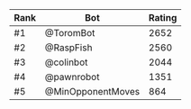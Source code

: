 Rank|Bot|Rating
---|---|---
#1|@ToromBot|2652
#2|@RaspFish|2560
#3|@colinbot|2044
#4|@pawnrobot|1351
#5|@MinOpponentMoves|864
